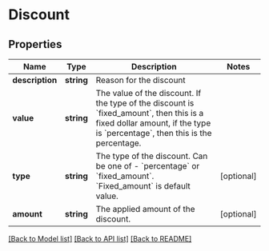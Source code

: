 # Discount

## Properties
Name | Type | Description | Notes
------------ | ------------- | ------------- | -------------
**description** | **string** | Reason for the discount | 
**value** | **string** | The value of the discount. If the type of the discount is &#x60;fixed_amount&#x60;, then this is a fixed dollar amount, if the type is &#x60;percentage&#x60;, then this is the percentage. | 
**type** | **string** | The type of the discount. Can be one of - &#x60;percentage&#x60; or &#x60;fixed_amount&#x60;. &#x60;Fixed_amount&#x60; is default value. | [optional] 
**amount** | **string** | The applied amount of the discount. | [optional] 

[[Back to Model list]](../README.md#documentation-for-models) [[Back to API list]](../README.md#documentation-for-api-endpoints) [[Back to README]](../README.md)


